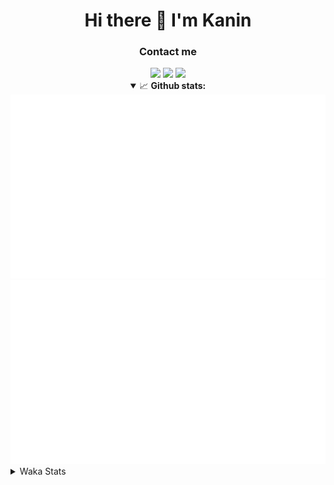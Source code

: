 <div align="center">
 <h1>Hi there 👋 I'm Kanin</h1>
 <h3>Contact me</h3>
 <a href="mailto:im@kanin.dev"><img src="https://img.shields.io/badge/gmail-%23D14836.svg?&style=for-the-badge&logo=gmail&logoColor=white"/></a>
 <a href="https://twitter.com/KaninTwt"><img src="https://img.shields.io/badge/twitter-%231DA1F2.svg?&style=for-the-badge&logo=twitter&logoColor=white"/></a>
 <a href="https://www.linkedin.com/in/KaninDev"><img src="https://img.shields.io/badge/linkedin-%230077B5.svg?&style=for-the-badge&logo=linkedin&logoColor=white"/></a>
<details open>
  <summary>📈 <b>Github stats:</b></summary>
  <img src="https://github.com/Kanin/Kanin/blob/master/scripts/GitHubStats/generated/overview.svg"/>
  <img src="https://github.com/Kanin/Kanin/blob/master/scripts/GitHubStats/generated/languages.svg"/>
</details>
</div>

<details>
 <summary>Waka Stats</summary>

<!--START_SECTION:waka-->
![Code Time](http://img.shields.io/badge/Code%20Time-3%2C046%20hrs%206%20mins-blue)

![Profile Views](http://img.shields.io/badge/Profile%20Views-4-blue)

![Lines of code](https://img.shields.io/badge/From%20Hello%20World%20I%27ve%20Written-823.0%20thousand%20lines%20of%20code-blue)

**🐱 My GitHub Data** 

> 📦 184.4 kB Used in GitHub's Storage 
 > 
> 🏆 372 Contributions in the Year 2025
 > 
> 💼 Opted to Hire
 > 
> 📜 29 Public Repositories 
 > 
> 🔑 21 Private Repositories 
 > 
**I'm an Early 🐤** 

```text
🌞 Morning                2883 commits        ███████░░░░░░░░░░░░░░░░░░   28.71 % 
🌆 Daytime                2872 commits        ███████░░░░░░░░░░░░░░░░░░   28.60 % 
🌃 Evening                2941 commits        ███████░░░░░░░░░░░░░░░░░░   29.29 % 
🌙 Night                  1346 commits        ███░░░░░░░░░░░░░░░░░░░░░░   13.40 % 
```
📅 **I'm Most Productive on Monday** 

```text
Monday                   2028 commits        █████░░░░░░░░░░░░░░░░░░░░   20.20 % 
Tuesday                  1436 commits        ████░░░░░░░░░░░░░░░░░░░░░   14.30 % 
Wednesday                1015 commits        ███░░░░░░░░░░░░░░░░░░░░░░   10.11 % 
Thursday                 1566 commits        ████░░░░░░░░░░░░░░░░░░░░░   15.59 % 
Friday                   1631 commits        ████░░░░░░░░░░░░░░░░░░░░░   16.24 % 
Saturday                 904 commits         ██░░░░░░░░░░░░░░░░░░░░░░░   09.00 % 
Sunday                   1462 commits        ████░░░░░░░░░░░░░░░░░░░░░   14.56 % 
```


📊 **This Week I Spent My Time On** 

```text
🕑︎ Time Zone: America/New_York

💬 Programming Languages: 
TypeScript               5 hrs 25 mins       ██████████████████░░░░░░░   71.48 % 
Python                   34 mins             ██░░░░░░░░░░░░░░░░░░░░░░░   07.47 % 
Other                    33 mins             ██░░░░░░░░░░░░░░░░░░░░░░░   07.29 % 
Markdown                 25 mins             █░░░░░░░░░░░░░░░░░░░░░░░░   05.53 % 
JSON                     22 mins             █░░░░░░░░░░░░░░░░░░░░░░░░   04.83 % 

🔥 Editors: 
VS Code                  7 hrs 35 mins       █████████████████████████   100.00 % 

🐱‍💻 Projects: 
GD                       6 hrs 55 mins       ███████████████████████░░   91.19 % 
Bot                      30 mins             ██░░░░░░░░░░░░░░░░░░░░░░░   06.72 % 
website-new              6 mins              ░░░░░░░░░░░░░░░░░░░░░░░░░   01.44 % 
Test                     1 min               ░░░░░░░░░░░░░░░░░░░░░░░░░   00.32 % 
Site                     1 min               ░░░░░░░░░░░░░░░░░░░░░░░░░   00.23 % 

💻 Operating System: 
Windows                  7 hrs 35 mins       █████████████████████████   100.00 % 
```

**I Mostly Code in Python** 

```text
Python                   33 repos            ████████████████░░░░░░░░░   63.46 % 
TypeScript               7 repos             ███░░░░░░░░░░░░░░░░░░░░░░   13.46 % 
Java                     5 repos             ██░░░░░░░░░░░░░░░░░░░░░░░   09.62 % 
HTML                     3 repos             █░░░░░░░░░░░░░░░░░░░░░░░░   05.77 % 
Kotlin                   1 repo              ░░░░░░░░░░░░░░░░░░░░░░░░░   01.92 % 
```



**Timeline**

![Lines of Code chart](https://raw.githubusercontent.com/Kanin/Kanin/master/assets/bar_graph.png)


 Last Updated on 25/10/2025 12:09:59 UTC
<!--END_SECTION:waka-->
</details>
